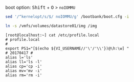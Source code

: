 boot option: <kbd>Shift</kbd> + <kbd>O</kbd> > `noIOMMU`

```bash
sed '/^kernelopt/s/$/ noIOMMU/g' /bootbank/boot.cfg -i
```

```bash
ln -s /vmfs/volumes/datastore01/img /img
```

```
[root@localhost:~] cat /etc/profile.local
# profile.local
#
export PS1="[$(echo ${VI_USERNAME//'\'/'\\'})@\h:\w] "
# 20170417 #
alias l='ls'
alias ll='ls -l'
alias cp='cp -i'
alias mv='mv -i'
alias rm='rm -i'
```

